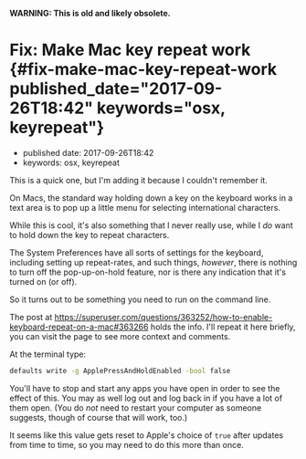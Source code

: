 **WARNING: This is old and likely obsolete.**

Fix: Make Mac key repeat work {#fix-make-mac-key-repeat-work published_date="2017-09-26T18:42" keywords="osx, keyrepeat"}
=============================

-   published date: 2017-09-26T18:42
-   keywords: osx, keyrepeat

This is a quick one, but I\'m adding it because I couldn\'t remember it.

On Macs, the standard way holding down a key on the keyboard works in a text area is to pop up a little menu for selecting international characters.

While this is cool, it\'s also something that I never really use, while I *do* want to hold down the key to repeat characters.

The System Preferences have all sorts of settings for the keyboard, including setting up repeat-rates, and such things, *however*, there is nothing to turn off the pop-up-on-hold feature, nor is there any indication that it\'s turned on (or off).

So it turns out to be something you need to run on the command line.

The post at <https://superuser.com/questions/363252/how-to-enable-keyboard-repeat-on-a-mac#363266> holds the info. I\'ll repeat it here briefly, you can visit the page to see more context and comments.

At the terminal type:

``` {.bash org-language="sh"}
defaults write -g ApplePressAndHoldEnabled -bool false
```

You\'ll have to stop and start any apps you have open in order to see the effect of this. You may as well log out and log back in if you have a lot of them open. (You do *not* need to restart your computer as someone suggests, though of course that will work, too.)

It seems like this value gets reset to Apple\'s choice of `true` after updates from time to time, so you may need to do this more than once.
